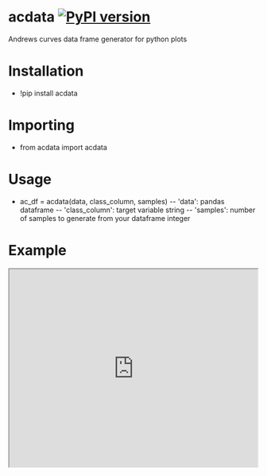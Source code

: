 # acdata [![PyPI version](https://badge.fury.io/py/acdata.svg)](https://badge.fury.io/py/acdata)
Andrews curves data frame generator for python plots
# Installation 
- !pip install acdata
# Importing
- from acdata import acdata
# Usage
- ac_df = acdata(data, class_column, samples)
-- 'data': pandas dataframe
-- 'class_column': target variable string
-- 'samples': number of samples to generate from your dataframe integer

# Example
<iframe title="Embedded cell output" src="https://embed.deepnote.com/e328f661-e2a0-43db-b2b0-bce94355ecbc/925c7b95375b4433b9042a62076fcf7a/fda388848fff416c85422086f3d5bca7?height=398.8000183105469" height="398.8000183105469" width="500"/>

![image](https://user-images.githubusercontent.com/61998370/200343197-b8959f05-7c32-4e47-953f-a8096398de0c.png)

